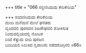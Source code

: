 +++
title = "066 ಸನ್ದಣಿಸಿದುದು ಕೇರಿಕೇರಿಯ"

+++
ಸಂದಣಿಸಿದುದು ಕೇರಿಕೇರಿಯ  
ಮಂದಿ ಮನೆಮನೆ ಮೇಲೆ ಘನತರು  
ವೃಂದದಲಿ ಪುರಸದನ ಶಿಖರೌಘದಲಿ ಶೋಕಿಸುತ   
ನಿಂದುದಲ್ಲಿಯದಲ್ಲಿ ನೋಟಕ  
ರಿಂದ ಕೆತ್ತುದು ಬೀದಿ ಪುರಜನ   
ಬಂದಿಯಲಿ ಸಿಲುಕಿದ ನೃಪಾಲರು ನಡೆದರೊಗ್ಗಿನಲಿ    ॥66॥